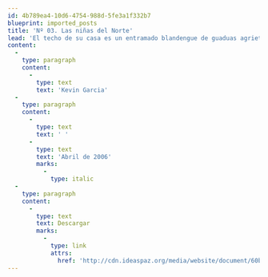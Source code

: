 ```yaml
---
id: 4b789ea4-10d6-4754-988d-5fe3a1f332b7
blueprint: imported_posts
title: 'Nº 03. Las niñas del Norte'
lead: 'El techo de su casa es un entramado blandengue de guaduas agrietadas sobre paredes de bareque -una mezcla de adobe y estiércol de res- que se desmoronan a la vista. Una humedad que nace desde el baño y se extiende hasta los muros de la sala parece ser la causa del deterioro. Mercedes esconde las grietas con fotos de sus hijas mayores, afiches, muñecos de trapo y hojas de papel. En cualquier momento la casa podría colapsar, pero a Mercedes parece no importarle. Tiene una angustia mayor.'
content:
  -
    type: paragraph
    content:
      -
        type: text
        text: 'Kevin Garcia'
  -
    type: paragraph
    content:
      -
        type: text
        text: ' '
      -
        type: text
        text: 'Abril de 2006'
        marks:
          -
            type: italic
  -
    type: paragraph
    content:
      -
        type: text
        text: Descargar
        marks:
          -
            type: link
            attrs:
              href: 'http://cdn.ideaspaz.org/media/website/document/60b66f1e4440c.pdf'
---
```

